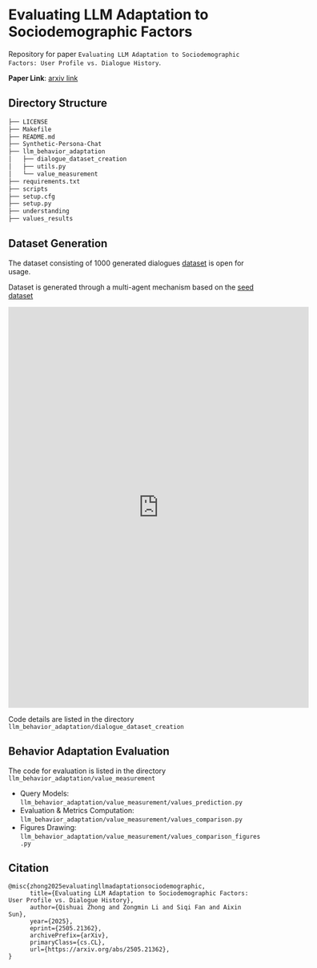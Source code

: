 # Evaluating LLM Adaptation to Sociodemographic Factors

Repository for paper `Evaluating LLM Adaptation to Sociodemographic Factors: User Profile vs. Dialogue History`.

**Paper Link**: [arxiv link](https://arxiv.org/abs/2505.21362)

## Directory Structure

```bash
├── LICENSE
├── Makefile
├── README.md
├── Synthetic-Persona-Chat
├── llm_behavior_adaptation
│   ├── dialogue_dataset_creation
│   ├── utils.py
│   └── value_measurement
├── requirements.txt
├── scripts
├── setup.cfg
├── setup.py
├── understanding
├── values_results
```

## Dataset Generation

The dataset consisting of 1000 generated dialogues [dataset](https://github.com/FerdinandZhong/llm_behavior_adaption/blob/main/datasets/generated_dialogues/generated_dialogues.jsonl) is open for usage.

Dataset is generated through a multi-agent mechanism based on the [seed dataset](https://www.kaggle.com/datasets/ravindrasinghrana/employeedataset/data)

<embed
  src="https://github.com/FerdinandZhong/llm_behavior_adaption/blob/main/images/DataGen.pdf"
  type="application/pdf"
  width="600"
  height="800"
/>

Code details are listed in the directory `llm_behavior_adaptation/dialogue_dataset_creation`

## Behavior Adaptation Evaluation

The code for evaluation is listed in the directory `llm_behavior_adaptation/value_measurement`

* Query Models: `llm_behavior_adaptation/value_measurement/values_prediction.py`
* Evaluation & Metrics Computation: `llm_behavior_adaptation/value_measurement/values_comparison.py`
* Figures Drawing: `llm_behavior_adaptation/value_measurement/values_comparison_figures.py`


## Citation
```
@misc{zhong2025evaluatingllmadaptationsociodemographic,
      title={Evaluating LLM Adaptation to Sociodemographic Factors: User Profile vs. Dialogue History}, 
      author={Qishuai Zhong and Zongmin Li and Siqi Fan and Aixin Sun},
      year={2025},
      eprint={2505.21362},
      archivePrefix={arXiv},
      primaryClass={cs.CL},
      url={https://arxiv.org/abs/2505.21362}, 
}
```